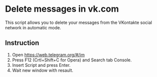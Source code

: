# Delete messages in vk.com
This script allows you to delete your messages from the VKontakte social network in automatic mode.
## Instruction 
1.  Open https://web.telegram.org/#/im
2.  Press F12 (Crtl+Shift+C for Opera) and Search tab Console.
3.  Insert Script and press Enter.
4.  Wait new window with resault.

